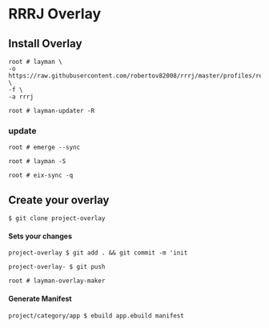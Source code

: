 # RRRJ Overlay

## Install Overlay

```
root # layman \
-o https://raw.githubusercontent.com/robertov82008/rrrj/master/profiles/repositories.xml \
-f \
-a rrrj
```

`root # layman-updater -R`


### update

`root # emerge --sync`

`root # layman -S`

`root # eix-sync -q`


## Create your overlay

`$ git clone project-overlay`

#### Sets your changes

`project-overlay $ git add . && git commit -m 'init`

`project-overlay- $ git push`

`root # layman-overlay-maker`

#### Generate Manifest

`project/category/app $ ebuild app.ebuild manifest`
